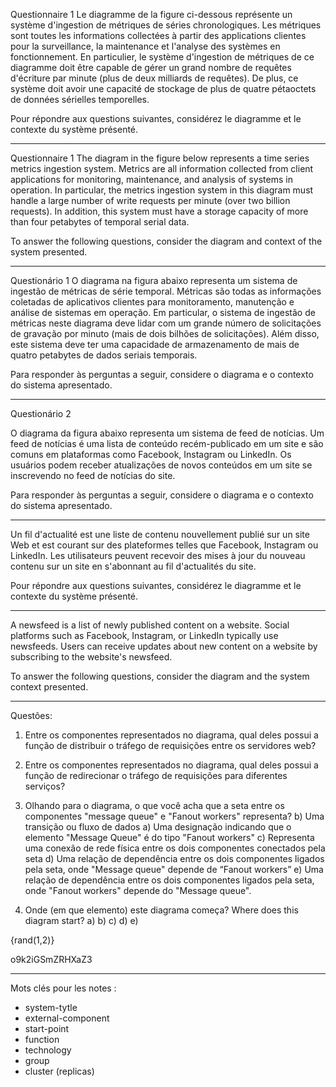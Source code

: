 Questionnaire 1
Le diagramme de la figure ci-dessous représente un système d'ingestion de métriques de séries chronologiques. Les métriques sont toutes les informations collectées à partir des applications clientes pour la surveillance, la maintenance et l'analyse des systèmes en fonctionnement. En particulier, le système d'ingestion de métriques de ce diagramme doit être capable de gérer un grand nombre de requêtes d'écriture par minute (plus de deux milliards de requêtes). De plus, ce système doit avoir une capacité de stockage de plus de quatre pétaoctets de données sérielles temporelles.

Pour répondre aux questions suivantes, considérez le diagramme et le contexte du système présenté.

----

Questionnaire 1
The diagram in the figure below represents a time series metrics ingestion system. Metrics are all information collected from client applications for monitoring, maintenance, and analysis of systems in operation. In particular, the metrics ingestion system in this diagram must handle a large number of write requests per minute (over two billion requests). In addition, this system must have a storage capacity of more than four petabytes of temporal serial data.

To answer the following questions, consider the diagram and context of the system presented.

-----

Questionário 1
O diagrama na figura abaixo representa um sistema de ingestão de métricas de série temporal. Métricas são todas as informações coletadas de aplicativos clientes para monitoramento, manutenção e análise de sistemas em operação. Em particular, o sistema de ingestão de métricas neste diagrama deve lidar com um grande número de solicitações de gravação por minuto (mais de dois bilhões de solicitações). Além disso, este sistema deve ter uma capacidade de armazenamento de mais de quatro petabytes de dados seriais temporais.

Para responder às perguntas a seguir, considere o diagrama e o contexto do sistema apresentado.

---
Questionário 2

O diagrama da figura abaixo representa um sistema de feed de notícias. Um feed de notícias é uma lista de conteúdo recém-publicado em um site e são comuns em plataformas como Facebook, Instagram ou LinkedIn. Os usuários podem receber atualizações de novos conteúdos em um site se inscrevendo no feed de notícias do site.

Para responder às perguntas a seguir, considere o diagrama e o contexto do sistema apresentado.

---

Un fil d'actualité est une liste de contenu nouvellement publié sur un site Web et est courant sur des plateformes telles que Facebook, Instagram ou LinkedIn. Les utilisateurs peuvent recevoir des mises à jour du nouveau contenu sur un site en s'abonnant au fil d'actualités du site.

Pour répondre aux questions suivantes, considérez le diagramme et le contexte du système présenté.

---
A newsfeed is a list of newly published content on a website. Social platforms such as Facebook, Instagram, or LinkedIn typically use newsfeeds. Users can receive updates about new content on a website by subscribing to the website's newsfeed.

To answer the following questions, consider the diagram and the system context presented.

--- 
Questões:

1) Entre os componentes representados no diagrama, qual deles possui a função de distribuir o tráfego de requisições entre os servidores web?

2) Entre os componentes representados no diagrama, qual deles possui a função de redirecionar o tráfego de requisições para diferentes serviços?

3) Olhando para o diagrama, o que você acha que a seta entre os componentes "message queue" e "Fanout workers" representa?
b) Uma transição ou fluxo de dados
a) Uma designação indicando que o elemento "Message Queue" é do tipo "Fanout workers"
c) Representa uma conexão de rede física entre os dois componentes conectados pela seta
d) Uma relação de dependência entre os dois componentes ligados pela seta, onde "Message queue" depende de “Fanout workers”
e) Uma relação de dependência entre os dois componentes ligados pela seta, onde "Fanout workers" depende do "Message queue".

4) Onde (em que elemento) este diagrama começa?
   Where does this diagram start?
   a)
   b)
   c)
   d)
   e)



{rand(1,2)}

o9k2iGSmZRHXaZ3	

---
Mots clés pour les notes :
- system-tytle
- external-component
- start-point
- function
- technology
- group
- cluster (replicas)

